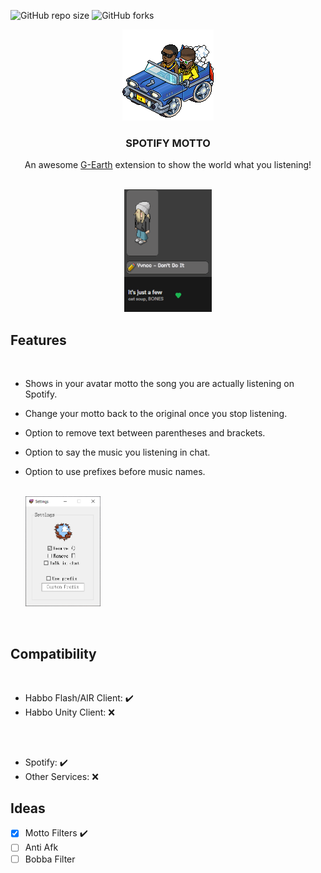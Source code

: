 
![GitHub repo size](https://img.shields.io/github/issues/jonnymariani/SpotifyMotto?style=for-the-badge)
![GitHub forks](https://img.shields.io/github/forks/jonnymariani/SpotifyMotto?style=for-the-badge)
<br>

<div align="center">
    <a href="#"><img src="SpotifyMotto/resources/hiphopcar.gif" alt="Logo"></a>

  <h3 align="center">SPOTIFY MOTTO</h3>

  <p align="center">
    An awesome <a href="https://github.com/sirjonasxx/G-Earth">G-Earth</a> extension to show the world what you listening!
  </p>
    
 <br>   
<a href="#"><img src="SpotifyMotto/resources/example.gif" alt="Example"></a>
<br>
</div>

## Features

<br>

* Shows in your avatar motto the song you are actually listening on Spotify.
* Change your motto back to the original once you stop listening.
* Option to remove text between parentheses and brackets.
* Option to say the music you listening in chat.
* Option to use prefixes before music names.
  
  <br>
  <a href="#"><img src="SpotifyMotto/resources/screenshot2.png" width="25%" alt="Settings"></a>


<br>


## Compatibility
<br>

* Habbo Flash/AIR Client: :heavy_check_mark:
* Habbo Unity Client: :x:

##
<br>

* Spotify: :heavy_check_mark:
* Other Services: :x:

##

## Ideas

- [x] Motto Filters ✔️
- [ ] Anti Afk
- [ ] Bobba Filter
